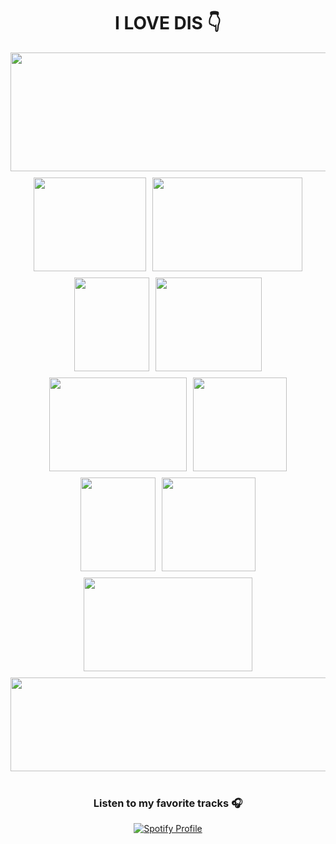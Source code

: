 <h1 align="center">
   I LOVE DIS 👇
</h1>

<div style="display: flex; flex-wrap: wrap; justify-content: center; gap: 10px;">
  <img src="https://c.tenor.com/1na2F_ub4iEAAAAd/tenor.gif
  " style="width: 560; height: 190px; object-fit: cover;">

  <img src="https://c.tenor.com/EDFLiCjUleMAAAAC/tenor.gif" style="width: 180px; height: 150px; object-fit: cover;">
  <img src="https://c.tenor.com/uOthlSlv9RoAAAAd/tenor.gif" style="width: 240px; height: 150px; object-fit: cover;">
  <img src="https://c.tenor.com/qVV6pXxe1QwAAAAd/tenor.gif" style="width: 120px; height: 150px; object-fit: cover;">

  <img src="https://c.tenor.com/JoPQD4yJvSwAAAAd/tenor.gif" style="width: 170px; height: 150px; object-fit: cover;">
  <img src="https://c.tenor.com/IDPw02G6-L0AAAAd/tenor.gif" style="width: 220px; height: 150px; object-fit: cover;">
  <img src="https://c.tenor.com/YtHqDp1PzXUAAAAd/tenor.gif" style="width: 150px; height: 150px; object-fit: cover;">

  <img src="https://c.tenor.com/-GF3vJb4k60AAAAd/tenor.gif" style="width: 120px; height: 150px; object-fit: cover;">
  <img src="https://c.tenor.com/jZeKrLDWLKsAAAAd/tenor.gif" style="width: 150px; height: 150px; object-fit: cover;">
  <img src="https://c.tenor.com/BT_RtVZ6MUUAAAAd/tenor.gif" style="width: 270px; height: 150px; object-fit: cover;">

  <img src="https://64.media.tumblr.com/1770bd20bc5e742d7b81bd1eb309a12f/ae0f63abb9c7a983-1e/s540x810/9e4ca32fa7032964b51fe2c6b47f80556c0bba3c.gif" style="width: 3000px; height: 150px; object-fit: cover;">
</div>

<br>

<div align="center">
  <h3>Listen to my favorite tracks 🎧</h3>
  <a href="https://github.com/kittinan/spotify-github-profile">
    <img src="https://spotify-github-profile.kittinanx.com/api/view?uid=xfh2gj98yefngjy8h67m0l80c&cover_image=true&theme=default&show_offline=false&background_color=121212&interchange=false" alt="Spotify Profile">
  </a>
</div>

<br>

<!-- Optional visitor counter (commented out) -->
<!-- ![Visitor](https://count.getloli.com/get/@:hansfigo) -->
